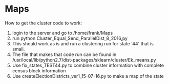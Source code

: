 Maps
====
How to get the cluster code to work:

1. login to the server and go to /home/frank/Maps
2. run python Cluster_Equal_Send_ParallelDist_8_2016,py
3. This should work as is and run a clustering run for state '44' that is small.
4. The file that makes that code run can be found in /usr/local/lib/python2.7/dist-packages/sklearn/cluster/Ek_means.py
5. Use fix_states_TEST44.py to combine cluster information with complete census block information
6. Use createElectionDistricts_ver1_15-07-16.py to make a map of the state
